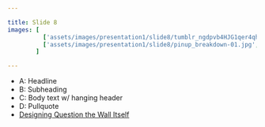 ```yaml
---

title: Slide 8
images: [
          ['assets/images/presentation1/slide8/tumblr_ngdpvb4HJG1qer4qho2_1280.jpg', 'full'],
          ['assets/images/presentation1/slide8/pinup_breakdown-01.jpg', 'full']
        ]

---
```


- A: Headline
- B: Subheading
- C: Body text w/ hanging header
- D: Pullquote
- [Designing Question the Wall Itself](https://walkerart.org/magazine/on-designing-question-the-wall-itself)